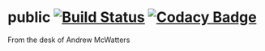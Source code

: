 public [![Build Status](https://travis-ci.org/andrewmcwatters/public.svg?branch=master)](https://travis-ci.org/andrewmcwatters/public) [![Codacy Badge](https://www.codacy.com/project/badge/6c3d3527a7ba44c8b4ee7acc239870a5)](https://www.codacy.com/public/andrewmcwatters/public)
======

From the desk of Andrew McWatters
